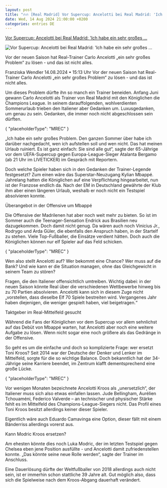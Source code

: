 ```yaml
---
layout: post
title: "🔥🔥 [Real Madrid] Vor Supercup: Ancelotti bei Real Madrid: 'Ich habe ein sehr großes ..."
date: Wed, 14 Aug 2024 21:00:00 +0200
categories: entries DE
---
```

[Vor Supercup: Ancelotti bei Real Madrid: 'Ich habe ein sehr großes ...](https://www.sport1.de/news/internationaler-fussball/la-liga/2024/08/vor-supercup-ancelotti-bei-real-madrid-ich-habe-ein-sehr-grosses-problem)

![Vor Supercup: Ancelotti bei Real Madrid: 'Ich habe ein sehr großes ...](https://reshape.sport1.de/c/t/1e63b665-6e37-42b4-94dc-6a5419694b73/1200x630)

Vor der neuen Saison hat Real-Trainer Carlo Ancelotti „ein sehr großes Problem“ zu lösen - und das ist nicht alles.

Franziska Wendler 14.08.2024 • 15:13 Uhr Vor der neuen Saison hat Real-Trainer Carlo Ancelotti „ein sehr großes Problem“ zu lösen - und das ist nicht alles.

Um dieses Problem dürfte ihn so manch ein Trainer beneiden. Anfang Juni gewann Carlo Ancelotti als Trainer von Real Madrid mit den Königlichen die Champions League. In seinem darauffolgenden, wohlverdienten Sommerurlaub trieben den Italiener aber Gedanken um. Luxusgedanken, um genau zu sein. Gedanken, die immer noch nicht abgeschlossen sein dürften.

{ "placeholderType": "MREC" }

„Ich habe ein sehr großes Problem. Den ganzen Sommer über habe ich darüber nachgedacht, wen ich aufstellen soll und wen nicht. Das hat meinen Urlaub ruiniert. Es ist ganz einfach: Sie sind alle gut“, sagte der 65-Jährige vor dem UEFA-Supercup gegen Europa-League-Sieger Atalanta Bergamo (ab 21 Uhr im LIVETICKER) im Gespräch mit Reportern.

Doch welche Spieler haben sich in den Gedanken der Trainer-Legende festgesetzt? Zum einen wäre das Superstar-Neuzugang Kylian Mbappé. Jahrelang hatten die Königlichen auf eine Verpflichtung hingearbeitet, nun ist der Franzose endlich da. Nach der EM in Deutschland gewährte der Klub ihm aber einen längeren Urlaub, weshalb er noch nicht ein Testspiel absolvieren konnte.

Überangebot in der Offensive um Mbappé

Die Offensive der Madrilenen hat aber noch weit mehr zu bieten. So ist im Sommer auch die Teenager-Sensation Endrick aus Brasilien neu dazugekommen. Doch damit nicht genug. Da wären auch noch Vinicius Jr., Rodrygo und Arda Güler, die ebenfalls den Anspruch haben, in der Startelf zu stehen. Viele Top-Fußballer, die Einsätze verdient hätten. Doch auch die Königlichen können nur elf Spieler auf das Feld schicken.

{ "placeholderType": "MREC" }

Wen also stellt Ancelotti auf? Wer bekommt eine Chance? Wer muss auf die Bank? Und wie kann er die Situation managen, ohne das Gleichgewicht in seinem Team zu stören?

Fragen, die den Italiener offensichtlich umtreiben. Wichtig dabei: in der neuen Saison könnte Real über die verschiedenen Wettbewerbe hinweg bis zu 70 Partien absolvieren. Ancelotti kann sich in diesem Zuge nicht „vorstellen, dass dieselbe Elf 70 Spiele bestreiten wird. Vergangenes Jahr haben diejenigen, die weniger gespielt haben, viel beigetragen.“

Taktgeber im Real-Mittelfeld gesucht

Während die Fans der Königlichen vor dem Supercup vor allem sehnlichst auf das Debüt von Mbappé warten, hat Ancelotti aber noch eine weitere Aufgabe zu lösen. Wenn nicht sogar eine noch größere als das Gedränge in der Offensive.

So geht es um die einfache und doch so komplizierte Frage: wer ersetzt Toni Kroos? Seit 2014 war der Deutsche der Denker und Lenker im Mittelfeld, sorgte für die so wichtige Balance. Doch bekanntlich hat der 34-Jährige seine Karriere beendet, im Zentrum klafft dementsprechend eine große Lücke.

{ "placeholderType": "MREC" }

Vor wenigen Monaten bezeichnete Ancelotti Kroos als „unersetzlich“, der Italiener muss sich also etwas einfallen lassen. Jude Bellingham, Aurélien Tchouaméni, Federico Valverde – an technischer und physischer Stärke fehlt es im Mittelfeld des Champions-League-Siegers nicht. Das Profil eines Toni Kroos besitzt allerdings keiner dieser Spieler.

Eigentlich wäre auch Eduardo Camavinga eine Option, dieser fällt mit einem Bänderriss allerdings vorerst aus.

Kann Modric Kroos ersetzen?

Am ehesten könnte dies noch Luka Modric, der im letzten Testspiel gegen Chelsea eben jene Position ausfüllte - und Ancelotti damit zufriedenstellen konnte. „Das könnte seine neue Rolle werden“, sagte der Trainer im Anschluss.

Eine Dauerlösung dürfte der Weltfußballer von 2018 allerdings auch nicht sein, ist er immerhin schon stattliche 39 Jahre alt. Gut möglich also, dass sich die Spielweise nach dem Kroos-Abgang dauerhaft verändert.

